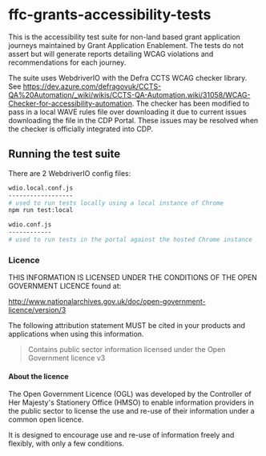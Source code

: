 # ffc-grants-accessibility-tests

This is the accessibility test suite for non-land based grant application journeys maintained by Grant Application Enablement. The tests do not assert but will generate reports detailing WCAG violations and recommendations for each journey.

The suite uses WebdriverIO with the Defra CCTS WCAG checker library. See https://dev.azure.com/defragovuk/CCTS-QA%20Automation/_wiki/wikis/CCTS-QA-Automation.wiki/31058/WCAG-Checker-for-accessibility-automation. The checker has been modified to pass in a local WAVE rules file over downloading it due to current issues downloading the file in the CDP Portal. These issues may be resolved when the checker is officially integrated into CDP.

## Running the test suite

There are 2 WebdriverIO config files:

```bash
wdio.local.conf.js
------------------
# used to run tests locally using a local instance of Chrome
npm run test:local
```

```bash
wdio.conf.js
------------
# used to run tests in the portal against the hosted Chrome instance
```

### Licence

THIS INFORMATION IS LICENSED UNDER THE CONDITIONS OF THE OPEN GOVERNMENT LICENCE found at:

<http://www.nationalarchives.gov.uk/doc/open-government-licence/version/3>

The following attribution statement MUST be cited in your products and applications when using this information.

> Contains public sector information licensed under the Open Government licence v3

#### About the licence

The Open Government Licence (OGL) was developed by the Controller of Her Majesty's Stationery Office (HMSO) to enable
information providers in the public sector to license the use and re-use of their information under a common open
licence.

It is designed to encourage use and re-use of information freely and flexibly, with only a few conditions.
